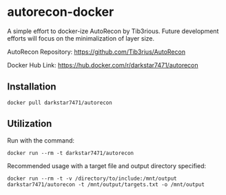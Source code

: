 # autorecon-docker

A simple effort to docker-ize AutoRecon by Tib3rious. Future development efforts will focus on the minimalization of layer size.

AutoRecon Repository: https://github.com/Tib3rius/AutoRecon

Docker Hub Link: https://hub.docker.com/r/darkstar7471/autorecon

## Installation

```docker pull darkstar7471/autorecon```



## Utilization

Run with the command: 

```docker run --rm -t darkstar7471/autorecon```



Recommended usage with a target file and output directory specified:

```docker run --rm -t -v /directory/to/include:/mnt/output darkstar7471/autorecon -t /mnt/output/targets.txt -o /mnt/output```
